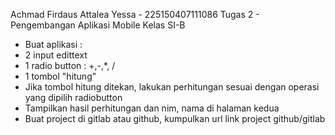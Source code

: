 Achmad Firdaus Attalea Yessa - 225150407111086
Tugas 2 - Pengembangan Aplikasi Mobile Kelas SI-B  

- Buat aplikasi :
- 2 input edittext
- 1 radio button : +,-,*, /
- 1 tombol "hitung"
- Jika tombol hitung ditekan, lakukan perhitungan sesuai dengan operasi yang dipilih radiobutton
- Tampilkan hasil perhitungan dan nim, nama di halaman kedua
- Buat project di gitlab atau github, kumpulkan url link project github/gitlab
